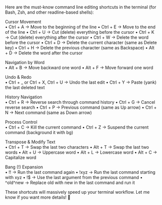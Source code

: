 Here are the must-know command line editing shortcuts in the terminal (for Bash, Zsh, and other readline-based shells):

Cursor Movement\
	•	Ctrl + A → Move to the beginning of the line
	•	Ctrl + E → Move to the end of the line
	•	Ctrl + U → Cut (delete) everything before the cursor
	•	Ctrl + K → Cut (delete) everything after the cursor
	•	Ctrl + W → Delete the word before the cursor
	•	Ctrl + D → Delete the current character (same as Delete key)
	•	Ctrl + H → Delete the previous character (same as Backspace)
	•	Alt + D → Delete the word after the cursor

Navigation by Word\
	•	Alt + B → Move backward one word
	•	Alt + F → Move forward one word

Undo & Redo\
	•	Ctrl + _ or Ctrl + X, Ctrl + U → Undo the last edit
	•	Ctrl + Y → Paste (yank) the last deleted text

History Navigation\
	•	Ctrl + R → Reverse search through command history
	•	Ctrl + G → Cancel reverse search
	•	Ctrl + P → Previous command (same as Up arrow)
	•	Ctrl + N → Next command (same as Down arrow)

Process Control\
	•	Ctrl + C → Kill the current command
	•	Ctrl + Z → Suspend the current command (background it with bg)

Transpose & Modify Text\
	•	Ctrl + T → Swap the last two characters
	•	Alt + T → Swap the last two words
	•	Alt + U → Uppercase word
	•	Alt + L → Lowercase word
	•	Alt + C → Capitalize word

Bang (!) Expansion\
	•	!! → Run the last command again
	•	!xyz → Run the last command starting with xyz
	•	!$ → Use the last argument from the previous command
	•	^old^new → Replace old with new in the last command and run it

These shortcuts will massively speed up your terminal workflow. Let me know if you want more details! 🚀
